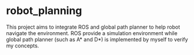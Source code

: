 # robot_planning

This project aims to integrate ROS and global path planner to help robot navigate the environment. ROS provide a simulation environment while global path planner (such as A* and D*)
is implemented by myself to verify my concepts.

